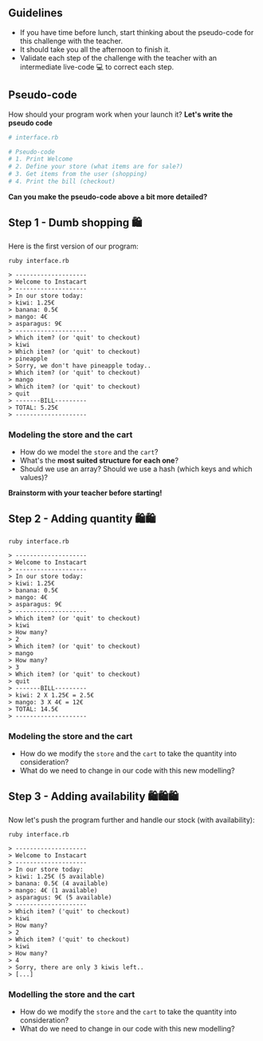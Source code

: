 ## Guidelines

- If you have time before lunch, start thinking about the pseudo-code for this challenge with the teacher.
- It should take you all the afternoon to finish it.
- Validate each step of the challenge with the teacher with an intermediate live-code 💻 to correct each step.

## Pseudo-code

How should your program work when your launch it? **Let's write the pseudo code**

```ruby
# interface.rb

# Pseudo-code
# 1. Print Welcome
# 2. Define your store (what items are for sale?)
# 3. Get items from the user (shopping)
# 4. Print the bill (checkout)
```

**Can you make the pseudo-code above a bit more detailed?**

## Step 1 - Dumb shopping 🛍

Here is the first version of our program:

```
ruby interface.rb

> --------------------
> Welcome to Instacart
> --------------------
> In our store today:
> kiwi: 1.25€
> banana: 0.5€
> mango: 4€
> asparagus: 9€
> --------------------
> Which item? (or 'quit' to checkout)
> kiwi
> Which item? (or 'quit' to checkout)
> pineapple
> Sorry, we don't have pineapple today..
> Which item? (or 'quit' to checkout)
> mango
> Which item? (or 'quit' to checkout)
> quit
> -------BILL---------
> TOTAL: 5.25€
> --------------------
```

### Modeling the store and the cart

- How do we model the `store` and the `cart`?
- What's the **most suited structure for each one**?
- Should we use an array? Should we use a hash (which keys and which values)?

**Brainstorm with your teacher before starting!**

## Step 2 - Adding quantity 🛍🛍

```
ruby interface.rb

> --------------------
> Welcome to Instacart
> --------------------
> In our store today:
> kiwi: 1.25€
> banana: 0.5€
> mango: 4€
> asparagus: 9€
> --------------------
> Which item? (or 'quit' to checkout)
> kiwi
> How many?
> 2
> Which item? (or 'quit' to checkout)
> mango
> How many?
> 3
> Which item? (or 'quit' to checkout)
> quit
> -------BILL---------
> kiwi: 2 X 1.25€ = 2.5€
> mango: 3 X 4€ = 12€
> TOTAL: 14.5€
> --------------------
```

### Modeling the store and the cart

- How do we modify the `store` and the `cart` to take the quantity into consideration?
- What do we need to change in our code with this new modelling?

## Step 3 - Adding availability 🛍🛍🛍

Now let's push the program further and handle our stock (with availability):

```
ruby interface.rb

> --------------------
> Welcome to Instacart
> --------------------
> In our store today:
> kiwi: 1.25€ (5 available)
> banana: 0.5€ (4 available)
> mango: 4€ (1 available)
> asparagus: 9€ (5 available)
> --------------------
> Which item? ('quit' to checkout)
> kiwi
> How many?
> 2
> Which item? ('quit' to checkout)
> kiwi
> How many?
> 4
> Sorry, there are only 3 kiwis left..
> [...]
```

### Modelling the store and the cart

- How do we modify the `store` and the `cart` to take the quantity into consideration?
- What do we need to change in our code with this new modelling?
